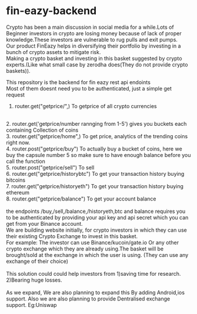 # fin-eazy-backend
Crypto has been a main discussion in social media for a while.Lots of Beginner investors in crypto are losing money because of lack of proper knowledge.These investors are vulnerable to rug pulls and exit pumps.
<br/>
Our product FinEazy helps in diversifying their portfolio by investing in a bunch of crypto assets to mitigate risk.
<br/>
Making a crypto basket and investing in this basket suggested by crypto experts.(Like what small case by zerodha does(They do not provide crypto baskets)).
<br/>

This repository is the backend for fin eazy rest api endoints<br/>
Most of them doesnt need you to be authenticated, just a simple get request <br/>
1. router.get("getprice/",) To getprice of all crypto currencies
<br/>
2. router.get('getprice/number rannging from 1-5') gives you buckets each containing Collection of coins
<br/>
3. router.get("getprice/home",) To get price, analytics of the trending coins right now.
<br/>
4. router.post("getprice/buy") To actually buy a bucket of coins, here we buy the capsule number 5 so make sure to have enough balance before you call the function
<br/>
5. router.post("getprice/sell") To sell
<br/>
6. router.get("getprice/historybtc") To get your transaction history buying bitcoins
<br/>
7. router.get("getprice/historyeth")  To get your transaction history buying ethereum
<br/>
8. router.get("getprice/balance") To get your account balance

<br/>
<br/>
the endpoints /buy,/sell,/balance,/historyeth,btc and balance requires you to be authenticated by providing your api key and api secret which you can get from your Binance account.



<br/>
We are building website initially, for crypto investors in which they can use their existing Crypto Exchange to invest in this basket.
<br/>
For example: 
The investor can use Binance/kucoin/gate.io
Or any other crypto exchange which they are already using.The basket will be brought/sold at the exchange in which the user is using.
(They can use any exchange of their choice)
<br/>
<br/>
  This solution could could help investors from 
    1)saving time for research.
    2)Bearing huge losses.
    <br/>
    <br/>
As we expand,
We are also planning to expand this By adding Android,ios support.
Also we are also planning to provide Dentralised exchange support.
Eg:Uniswap
<br/>




